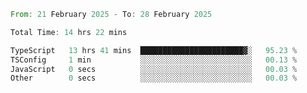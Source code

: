 <!--START_SECTION:waka-->

```rust
From: 21 February 2025 - To: 28 February 2025

Total Time: 14 hrs 22 mins

TypeScript   13 hrs 41 mins  ███████████████████████▓░   95.23 %
TSConfig     1 min           ░░░░░░░░░░░░░░░░░░░░░░░░░   00.13 %
JavaScript   0 secs          ░░░░░░░░░░░░░░░░░░░░░░░░░   00.03 %
Other        0 secs          ░░░░░░░░░░░░░░░░░░░░░░░░░   00.03 %
```

<!--END_SECTION:waka-->
